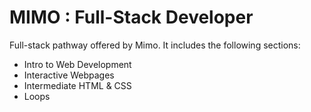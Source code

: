# MIMO : Full-Stack Developer

Full-stack pathway offered by Mimo.
It includes the following sections:
 * Intro to Web Development
 * Interactive Webpages
 * Intermediate HTML & CSS
 * Loops
